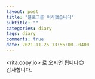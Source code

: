 ```yaml
---
layout: post
title: "블로그를 이사했습니다"
subtitle: ""
categories: diary
tags: diary
comments: true
date: 2021-11-25 13:55:00 -0400
---
```


<rita.oopy.io> 로 오시면 됩니다😊  
감사합니다.

